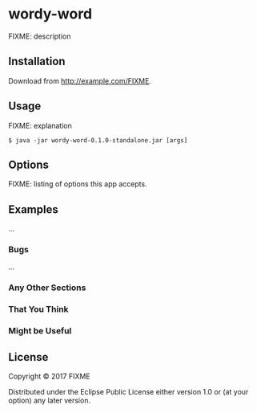 # wordy-word

FIXME: description

## Installation

Download from http://example.com/FIXME.

## Usage

FIXME: explanation

    $ java -jar wordy-word-0.1.0-standalone.jar [args]

## Options

FIXME: listing of options this app accepts.

## Examples

...

### Bugs

...

### Any Other Sections
### That You Think
### Might be Useful

## License

Copyright © 2017 FIXME

Distributed under the Eclipse Public License either version 1.0 or (at
your option) any later version.
